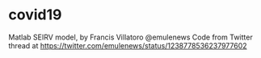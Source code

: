 # covid19
Matlab SEIRV model, by Francis Villatoro @emulenews Code from Twitter thread at https://twitter.com/emulenews/status/1238778536237977602
